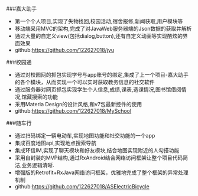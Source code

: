 



###嘉大助手
+ 第一个个人项目,实现了失物找回,校园活动,宿舍报修,新闻获取,用户模块等
+ 移动端采用MVC的架构,完成了对JavaWeb服务器端的Json数据的获取并解析
+ 通过大量的自定义view(包括dialog,button),还有自定义动画等实现酷炫的界面效果
+ github:https://github.com/122627018/jyu

###校园通
+ 通过对校园网的抓包实现学号与app账号的绑定,集成了上一个项目-嘉大助手的各个模块，从而实现一个可以实时获取教务信息的社交软件
+ 通过服务器对网页抓包实现学生个人信息,成绩,课表,选课情况,图书馆借阅情况,馆藏搜索的功能
+ 采用Materia Design的设计风格,和v7包最新控件的使用
+ github:https://github.com/122627018/MySchool


###随车行
+ 通过扫码绑定一辆电动车,实现地图功能和社交功能的一个app
+ 集成百度地图api,实现地点搜索导航
+ 集成环信IM,实现了聊天模块和好友模块,结合地图实现附近的人勾搭功能
+ 采用自封装的MVP结构,通过RxAndroid结合网络访问框架让整个项目代码简洁,业务逻辑清晰.
+ 增强版的Retrofit+RxJava网络访问框架，优雅地完成了整个框架的异常处理机制
+ github:https://github.com/122627018/ASElectricBicycle
